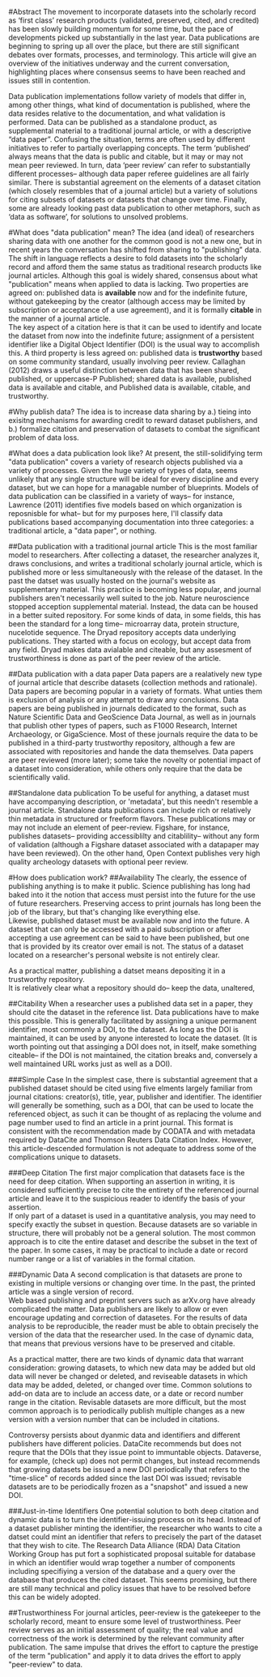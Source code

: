 #Abstract
The movement to incorporate datasets into the scholarly record as ‘first class’ research products (validated, preserved, cited, and credited) has been slowly building momentum for some time, but the pace of developments picked up substantially in the last year.
Data publications are beginning to spring up all over the place, but there are still significant debates over formats, processes, and terminology.
This article will give an overview of the initiatives underway and the current conversation, highlighting places where consensus seems to have been reached and issues still in contention.

Data publication implementations follow variety of models that differ in, among other things, what kind of documentation is published, where the data resides relative to the documentation, and what validation is performed.
Data can be published as a standalone product, as supplemental material to a traditional journal article, or with a descriptive “data paper”. Confusing the situation, terms are often used by different initiatives to refer to partially overlapping concepts.
The term ‘published’ always means that the data is public and citable, but it may or may not mean peer reviewed.
In turn, data ‘peer  review’ can refer to substantially different processes– although data paper referee guidelines are all fairly similar.
There is substantial agreement on the elements of a dataset citation (which closely resembles that of a journal article) but a variety of solutions for citing subsets of datasets or datasets that change over time.
Finally, some are already looking past data publication to other metaphors, such as ‘data as software’, for solutions to unsolved problems.

#What does "data publication" mean?
The idea (and ideal) of researchers sharing data with one another for the common good is not a new one, but in recent years the conversation has shifted from sharing to "publishing" data.
The shift in language reflects a desire to fold datasets into the scholarly record and afford them the same status as traditional research products like journal articles.
Although this goal is widely shared, consensus about what "publication" means when applied to data is lacking.
Two properties are agreed on: published data is **available** now and for the indefinite future, without gatekeeping by the creator (although access may be limited by subscription or acceptance of a use agreement), and it is formally **citable** in the manner of a journal article.   
The key aspect of a citation here is that it can be used to identify and locate the dataset from now into the indefinite future; assignment of a persistent identifier like a Digital Object Identifier (DOI) is the usual way to accomplish this.
A third property is less agreed on: published data is **trustworthy** based on some community standard, usually involving peer review.
Callaghan (2012) draws a useful distinction between data that has been shared, published, or uppercase-P Published; shared data is available, published data is available and citable, and Published data is available, citable, and trustworthy.

#Why publish data?
The idea is to increase data sharing by a.) tieing into exisitng mechanisms for awarding credit to reward dataset publishers, and b.) formalize citation and preservation of datasets to combat the significant problem of data loss.  

#What does a data publication look like?
At present, the still-solidifying term "data publication" covers a variety of research objects published via a variety of processes.
Given the huge variety of types of data, seems unlikely that any single structure will be ideal for every discipline and every dataset, but we can hope for a managable number of blueprints.
Models of data publication can be classified in a variety of ways– for instance, Lawrence (2011) identifies five models based on which organization is reposnisble for what– but for my purposes here, I'll classify data publications based accompanying documentation into three categories: a traditional article, a "data paper", or nothing.

##Data publication with a traditional journal article
This is the most familiar model to researchers.
After collecting a dataset, the researcher analyzes it, draws conclusions, and writes a traditional scholarly journal article, which is published more or less simultaneously with the release of the dataset.
In the past the datset was usually hosted on the journal's website as supplementary material.
This practice is becoming less popular, and journal publishers aren't necessarily well suited to the job.  Nature neuroscience stopped acception supplemental material.
Instead, the data can be housed in a better suited repository.
For some kinds of data, in some fields, this has been the standard for a long time– microarray data, protein structure, nucelotide sequence.
The Dryad repository accepts data underlying publications.
They started with a focus on ecology, but accept data from any field.
Dryad makes data avialable and citeable, but any assesment of trustworthiness is done as part of the peer review of the article.

##Data publication with a data paper
Data papers are a realatively new type of journal article that describe datasets (collection methods and rationale).
Data papers are becoming popular in a variety of formats.  What unties them is exclusion of analysis or any attempt to draw any conclusions.
Data papers are being published in journals dedicated to the format, such as Nature Scientific Data and GeoScience Data Journal, as well as in journals that publish other types of papers, such as F1000 Research, Internet Archaeology, or GigaScience.
Most of these journals require the data to be published in a third-party trustworthy repository, although a few are associated with repositories and hande the data themselves.
Data papers are peer reviewed (more later); some take the novelty or potential impact of a dataset into consideration, while others only require that the data be scientifically valid.

##Standalone data publication
To be useful for anything, a dataset must have accompanying description, or 'metadata', but this needn't resemble a journal article.
Standalone data publications can include rich or relatively thin metadata in structured or freeform flavors.
These publications may or may not include an element of peer-review.
Figshare, for instance, publishes datasets– providing accessiblilty and citablility– without any form of validation (although a Figshare dataset associated with a datapaper may have been reviewed).
On the other hand, Open Context publishes very high quality archeology datasets with optional peer review.  

#How does publication work?
##Availability
The clearly, the essence of publishing anything is to make it public.  Science publishing has long had baked into it the notion that access must persist into the future for the use of future researchers.  Preserving access to print journals has long been the job of the library, but that's changing like everything else.  
Likewise, published dataset must be available now and into the future.
A dataset that can only be accessed with a paid subscription or after accepting a use agreement can be said to have been published, but one that is provided by its creator over email is not.
The status of a dataset located on a researcher's personal website is not entirely clear.

As a practical matter, publishing a datset means depositing it in a trustworthy repository.  
It is relatively clear what a repository should do– keep the data, unaltered, 

##Citability
When a researcher uses a published data set in a paper, they should cite the dataset in the reference list.
Data publications have to make this possible.
This is generally facilitated by assigning a unique permanent identifier, most commonly a DOI, to the dataset.
As long as the DOI is maintained, it can be used by anyone interested to locate the dataset.
(It is worth pointing out that assinging a DOI does not, in itself, make something citeable– if the DOI is not maintained, the citation breaks and, conversely a well maintained URL works just as well as a DOI).

###Simple Case
In the simplest case, there is substantial agreement that a published dataset should be cited using five elments largely familiar from journal citations: creator(s), title, year, publisher and identifier.
The identifier will generally be something, such as a DOI, that can be used to locate the referenced object, as such it can be thought of as replacing the volume and page number used to find an article in a print journal.
This format is consistent with the recommendation made by CODATA and with metadata required by DataCite and Thomson Reuters Data Citation Index.
However, this article-descended formulation is not adequate to address some of the complications unique to datasets.

###Deep Citation
The first major complication that datasets face is the need for deep citation.
When supporting an assertion in writing, it is considered sufficiently precise to cite the entirety of the referenced journal article and leave it to the suspicious reader to identify the basis of your assertion.  
If only part of a dataset is used in a quantitative analysis, you may need to specify exactly the subset in question.
Because datasets are so variable in structure, there will probably not be a general solution.
The most common approach is to cite the entire dataset and describe the subset in the text of the paper.
In some cases, it may be practical to include a date or record number range or a list of variables in the formal citation.  

###Dynamic Data
A second complication is that datasets are prone to existing in multiple versions or changing over time.
In the past, the printed article was a single version of record.  
Web based publishing and preprint servers such as arXv.org have already complicated the matter.
Data publishers are likely to allow or even encourage updating and correction of datasetes.
For the results of data analysis to be reproducible, the reader must be able to obtain precisely the version of the data that the researcher used.
In the case of dynamic data, that means that previous versions have to be preserved and citable.

As a practical matter, there are two kinds of dynamic data that warrant consideration: growing datasets, to which new data may be added but old data will never be changed or deleted, and reviseable datasets in which data may be added, deleted, or changed over time.
Common solutions to add-on data are to include an access date, or a date or record number range in the citation.
Revisable datasets are more difficult, but the most common approach is to periodically publish multiple changes as a new version with a version number that can be included in citations.

Controversy persists about dyanmic data and identifiers and different publishers have different policies.
DataCite recommends but does not requre that the DOIs that they issue point to immuntable objects.
Dataverse, for example, (check up) does not permit changes, but instead recommends that growing datasets be issued a new DOI periodically that refers to the "time-slice" of records added since the last DOI was issued; revisable datasets are to be periodically frozen as a "snapshot" and issued a new DOI.

###Just-in-time Identifiers
One potential solution to both deep citation and dynamic data is to turn the identifier-issuing process on its head.
Instead of a dataset publisher minting the identifier, the researcher who wants to cite a datset could mint an identifier that refers to precisely the part of the dataset that they wish to cite.
The Research Data Alliance (RDA) Data Citation Working Group has put fort a sophisticated proposal suitable for database in which an identifier would wrap together a number of components including specifiying a version of the database and a query over the database that produces the cited dataset.
This seems promising, but there are still many technical and policy issues that have to be resolved before this can be widely adopted.

##Trustworthiness
For journal articles, peer-review is the gatekeeper to the scholarly record, meant to ensure some level of trustworthiness.
Peer review serves as an initial assessment of quality; the real value and correctness of the work is determined by the relevant community after publication.
The same impulse that drives the effort to capture the prestige of the term "publication" and apply it to data drives the effort to apply "peer-review" to data.










